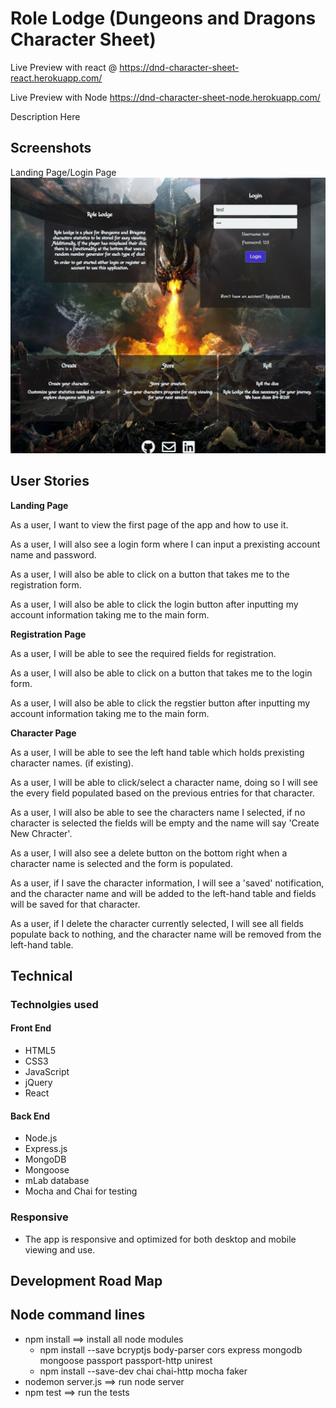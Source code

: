 # Role Lodge (Dungeons and Dragons Character Sheet)
Live Preview with react @ https://dnd-character-sheet-react.herokuapp.com/

Live Preview with Node https://dnd-character-sheet-node.herokuapp.com/

Description Here

## Screenshots

Landing Page/Login Page ![Landing Page](public/github-images/landing-page.JPG)

## User Stories
**Landing Page**

  As a user, I want to view the first page of the app and how to use it.

  As a user, I will also see a login form where I can input a prexisting account name and password.

  As a user, I will also be able to click on a button that takes me to the registration form.

  As a user, I will also be able to click the login button after inputting my account information taking me to the main form.

  **Registration Page**

  As a user, I will be able to see the required fields for registration.

  As a user, I will also be able to click on a button that takes me to the login form.

  As a user, I will also be able to click the regstier button after inputting my account information taking me to the main form.

  **Character Page**

  As a user, I will be able to see the left hand table which holds prexisting character names. (if existing).

  As a user, I will be able to click/select a character name, doing so I will see the every field populated based on the previous entries for that character.

  As a user, I will also be able to see the characters name I selected, if no character is selected the fields will be empty and the name will say 'Create New Chracter'.

  As a user, I will also see a delete button on the bottom right when a character name is selected and the form is populated.

  As a user, if I save the character information, I will see a 'saved' notification, and the character name and will be added to the left-hand table and fields will be saved for that character.

  As a user, if I delete the character currently selected, I will see all fields populate back to nothing, and the character name will be removed from the left-hand table.

## Technical

<h3>Technolgies used</h3>

#### Front End

* HTML5
* CSS3
* JavaScript
* jQuery
* React

#### Back End

* Node.js
* Express.js
* MongoDB
* Mongoose
* mLab database
* Mocha and Chai for testing
<h3>Responsive</h3>
<ul>
  <li>The app is responsive and optimized for both desktop and mobile viewing and use.</li>
</ul>

## Development Road Map


## Node command lines
* npm install ==> install all node modules
    * npm install --save bcryptjs body-parser cors express mongodb mongoose passport passport-http unirest
    * npm install --save-dev chai chai-http mocha faker
* nodemon server.js ==> run node server
* npm test ==> run the tests
